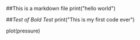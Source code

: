 ##This is a markdown file 
print("hello world")


##*Test of Bold Test*
print("This is my first code ever")

plot(pressure)

